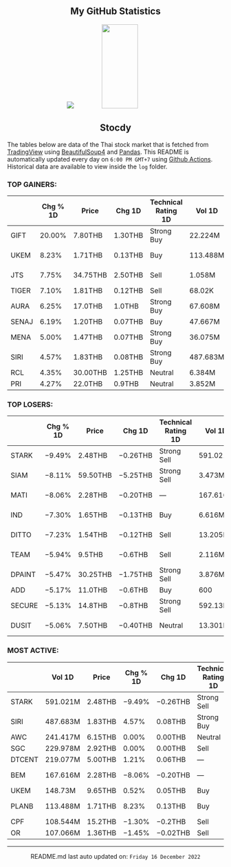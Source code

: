 <div align="center">

## My GitHub Statistics
<img src="https://github-readme-streak-stats.herokuapp.com/?user=nopnopwei&theme=black-ice&hide_border=true&stroke=0000&background=0D1117&ring=FFE573&fire=FF8623&currStreakLabel=FF8623" />
<img width="41%" height="195px" src="https://github-readme-stats.vercel.app/api/top-langs/?username=nopnopwei&layout=compact&hide_border=true&title_color=FEE473&text_color=FFFFFF&bg_color=0d1117" />
    
## Stocdy
<div align="left">

The tables below are data of the Thai stock market that is fetched from [TradingView](https://www.tradingview.com/markets/stocks-thailand/market-movers-all-stocks/) using [BeautifulSoup4](https://www.crummy.com/software/BeautifulSoup/bs4/doc/) and [Pandas](https://pandas.pydata.org). This README is automatically updated every day on `6:00 PM GMT+7` using [Github Actions](https://www.tradingview.com/markets/stocks-thailand/market-movers-all-stocks/). Historical data are available to view inside the `log` folder.
### TOP GAINERS:
|       | Chg % 1D   | Price    | Chg 1D   | Technical Rating 1D   | Vol 1D   | Volume * Price 1D   | Market cap   | P/E(TTM)   | EPS(TTM)   | Sector                | Sector Chg % 1D   |
|-------|------------|----------|----------|-----------------------|----------|---------------------|--------------|------------|------------|-----------------------|-------------------|
| GIFT  | 20.00%     | 7.80THB  | 1.30THB  | Strong Buy            | 22.224M  | 173.345M            | 2.15BTHB     | —          | −0.06THB   | Distribution Services | −0.84%            |
| UKEM  | 8.23%      | 1.71THB  | 0.13THB  | Buy                   | 113.488M | 194.064M            | 1.719BTHB    | 93.49      | 0.02THB    | Distribution Services | −0.84%            |
| JTS   | 7.75%      | 34.75THB | 2.50THB  | Sell                  | 1.058M   | 36.755M             | 22.783BTHB   | 110.52     | 0.29THB    | Technology Services   | +0.66%            |
| TIGER | 7.10%      | 1.81THB  | 0.12THB  | Sell                  | 68.02K   | 123.116K            | 777.4MTHB    | 46.94      | 0.04THB    | Finance               | −0.45%            |
| AURA  | 6.25%      | 17.0THB  | 1.0THB   | Strong Buy            | 67.608M  | 1.149B              | 21.744BTHB   | —          | —          | Consumer Durables     | −0.20%            |
| SENAJ | 6.19%      | 1.20THB  | 0.07THB  | Buy                   | 47.667M  | 57.2M               | 4.746BTHB    | —          | −0.05THB   | Finance               | −0.45%            |
| MENA  | 5.00%      | 1.47THB  | 0.07THB  | Strong Buy            | 36.075M  | 53.03M              | 1.028BTHB    | 23.33      | 0.06THB    | Transportation        | +0.05%            |
| SIRI  | 4.57%      | 1.83THB  | 0.08THB  | Strong Buy            | 487.683M | 892.46M             | 26.05BTHB    | 10.52      | 0.17THB    | Finance               | −0.45%            |
| RCL   | 4.35%      | 30.00THB | 1.25THB  | Neutral               | 6.384M   | 191.511M            | 23.827BTHB   | 0.79       | 36.34THB   | Transportation        | +0.05%            |
| PRI   | 4.27%      | 22.0THB  | 0.9THB   | Neutral               | 3.852M   | 84.746M             | 7.04BTHB     | —          | —          | Finance               | −0.45%            |
### TOP LOSERS:
|        | Chg % 1D   | Price    | Chg 1D   | Technical Rating 1D   | Vol 1D   | Volume * Price 1D   | Market cap   | P/E(TTM)   | EPS(TTM)   | Sector                 | Sector Chg % 1D   |
|--------|------------|----------|----------|-----------------------|----------|---------------------|--------------|------------|------------|------------------------|-------------------|
| STARK  | −9.49%     | 2.48THB  | −0.26THB | Strong Sell           | 591.021M | 1.466B              | 32.624BTHB   | 10.44      | 0.26THB    | Finance                | −0.45%            |
| SIAM   | −8.11%     | 59.50THB | −5.25THB | Strong Sell           | 3.473M   | 206.663M            | 34.188BTHB   | 129.14     | 0.51THB    | Distribution Services  | −0.84%            |
| MATI   | −8.06%     | 2.28THB  | −0.20THB | —                     | 167.616M | 382.163M            | —            | —          | —          | Technology Services    | +0.66%            |
| IND    | −7.30%     | 1.65THB  | −0.13THB | Buy                   | 6.616M   | 10.917M             | 1.056BTHB    | —          | −0.03THB   | Producer Manufacturing | −0.01%            |
| DITTO  | −7.23%     | 1.54THB  | −0.12THB | Sell                  | 13.205M  | 20.336M             | 490MTHB      | 10.67      | 0.16THB    | Industrial Services    | +0.09%            |
| TEAM   | −5.94%     | 9.5THB   | −0.6THB  | Sell                  | 2.116M   | 20.104M             | 2.323BTHB    | 44.18      | 0.23THB    | Process Industries     | −0.06%            |
| DPAINT | −5.47%     | 30.25THB | −1.75THB | Strong Sell           | 3.876M   | 117.24M             | 29.932BTHB   | 37.20      | 0.86THB    | Electronic Technology  | −2.14%            |
| ADD    | −5.17%     | 11.0THB  | −0.6THB  | Buy                   | 600      | 6.6K                | 173.432MTHB  | 31.35      | 0.37THB    | Retail Trade           | −0.28%            |
| SECURE | −5.13%     | 14.8THB  | −0.8THB  | Strong Sell           | 592.13K  | 8.764M              | 1.603BTHB    | 43.58      | 0.36THB    | Technology Services    | +0.66%            |
| DUSIT  | −5.06%     | 7.50THB  | −0.40THB | Neutral               | 13.301M  | 99.761M             | 5.033BTHB    | 20.75      | 0.38THB    | Electronic Technology  | −2.14%            |
### MOST ACTIVE:
|        | Vol 1D   | Price   | Chg % 1D   | Chg 1D   | Technical Rating 1D   | Volume * Price 1D   | Market cap   | P/E(TTM)   | EPS(TTM)   | Sector                | Sector Chg % 1D   |
|--------|----------|---------|------------|----------|-----------------------|---------------------|--------------|------------|------------|-----------------------|-------------------|
| STARK  | 591.021M | 2.48THB | −9.49%     | −0.26THB | Strong Sell           | 1.466B              | 32.624BTHB   | 10.44      | 0.26THB    | Finance               | −0.45%            |
| SIRI   | 487.683M | 1.83THB | 4.57%      | 0.08THB  | Strong Buy            | 892.46M             | 26.05BTHB    | 10.52      | 0.17THB    | Finance               | −0.45%            |
| AWC    | 241.417M | 6.15THB | 0.00%      | 0.00THB  | Neutral               | 1.485B              | 196.805BTHB  | 57.64      | 0.11THB    | Finance               | −0.45%            |
| SGC    | 229.978M | 2.92THB | 0.00%      | 0.00THB  | Sell                  | 671.536M            | 33.851BTHB   | —          | −1.10THB   | Transportation        | +0.05%            |
| DTCENT | 219.077M | 5.00THB | 1.21%      | 0.06THB  | —                     | 1.095B              | 17.658BTHB   | —          | —          | Finance               | −0.45%            |
| BEM    | 167.616M | 2.28THB | −8.06%     | −0.20THB | —                     | 382.163M            | —            | —          | —          | Technology Services   | +0.66%            |
| UKEM   | 148.73M  | 9.65THB | 0.52%      | 0.05THB  | Buy                   | 1.435B              | 146.736BTHB  | 65.84      | 0.15THB    | Transportation        | +0.05%            |
| PLANB  | 113.488M | 1.71THB | 8.23%      | 0.13THB  | Buy                   | 194.064M            | 1.719BTHB    | 93.49      | 0.02THB    | Distribution Services | −0.84%            |
| CPF    | 108.544M | 15.2THB | −1.30%     | −0.2THB  | Sell                  | 1.65B               | 176.33BTHB   | 20.28      | 0.76THB    | Finance               | −0.45%            |
| OR     | 107.066M | 1.36THB | −1.45%     | −0.02THB | Sell                  | 145.61M             | 133.34BTHB   | 10.21      | 0.14THB    | Finance               | −0.45%            |
<hr>
<div align="center">

README.md last auto updated on: `Friday 16 December 2022`
<br>
</div>
    